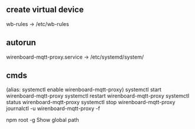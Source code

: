 ##  create virtual device  ##
wb-rules -> /etc/wb-rules

##  autorun  ##
wirenboard-mqtt-proxy.service -> /etc/systemd/system/

##  cmds  ##
(alias: systemctl enable 	wirenboard-mqtt-proxy)
systemctl start 	wirenboard-mqtt-proxy
systemctl restart 	wirenboard-mqtt-proxy
systemctl status 	wirenboard-mqtt-proxy
systemctl stop 		wirenboard-mqtt-proxy
journalctl -u wirenboard-mqtt-proxy -f


npm root -g
Show global path
